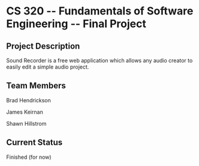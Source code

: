 # CS 320 -- Fundamentals of Software Engineering -- Final Project

## Project Description
Sound Recorder is a free web application which allows any audio creator to easily edit a simple audio project.

## Team Members
Brad Hendrickson

James Keirnan

Shawn Hillstrom

## Current Status
Finished (for now)
